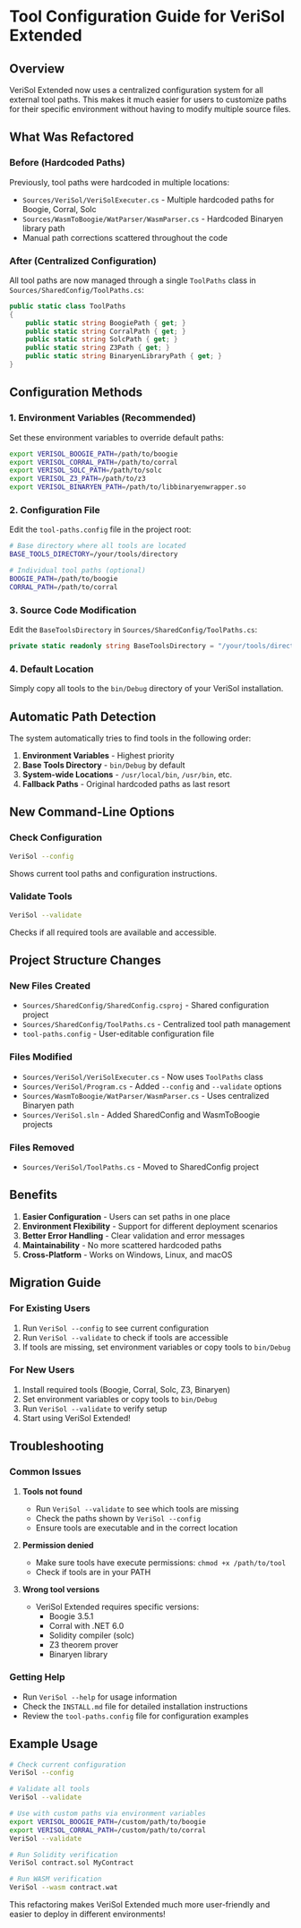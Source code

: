 # Tool Configuration Guide for VeriSol Extended

## Overview

VeriSol Extended now uses a centralized configuration system for all external tool paths. This makes it much easier for users to customize paths for their specific environment without having to modify multiple source files.

## What Was Refactored

### Before (Hardcoded Paths)
Previously, tool paths were hardcoded in multiple locations:
- `Sources/VeriSol/VeriSolExecuter.cs` - Multiple hardcoded paths for Boogie, Corral, Solc
- `Sources/WasmToBoogie/WatParser/WasmParser.cs` - Hardcoded Binaryen library path
- Manual path corrections scattered throughout the code

### After (Centralized Configuration)
All tool paths are now managed through a single `ToolPaths` class in `Sources/SharedConfig/ToolPaths.cs`:

```csharp
public static class ToolPaths
{
    public static string BoogiePath { get; }
    public static string CorralPath { get; }
    public static string SolcPath { get; }
    public static string Z3Path { get; }
    public static string BinaryenLibraryPath { get; }
}
```

## Configuration Methods

### 1. Environment Variables (Recommended)

Set these environment variables to override default paths:

```bash
export VERISOL_BOOGIE_PATH=/path/to/boogie
export VERISOL_CORRAL_PATH=/path/to/corral
export VERISOL_SOLC_PATH=/path/to/solc
export VERISOL_Z3_PATH=/path/to/z3
export VERISOL_BINARYEN_PATH=/path/to/libbinaryenwrapper.so
```

### 2. Configuration File

Edit the `tool-paths.config` file in the project root:

```bash
# Base directory where all tools are located
BASE_TOOLS_DIRECTORY=/your/tools/directory

# Individual tool paths (optional)
BOOGIE_PATH=/path/to/boogie
CORRAL_PATH=/path/to/corral
```

### 3. Source Code Modification

Edit the `BaseToolsDirectory` in `Sources/SharedConfig/ToolPaths.cs`:

```csharp
private static readonly string BaseToolsDirectory = "/your/tools/directory";
```

### 4. Default Location

Simply copy all tools to the `bin/Debug` directory of your VeriSol installation.

## Automatic Path Detection

The system automatically tries to find tools in the following order:

1. **Environment Variables** - Highest priority
2. **Base Tools Directory** - `bin/Debug` by default
3. **System-wide Locations** - `/usr/local/bin`, `/usr/bin`, etc.
4. **Fallback Paths** - Original hardcoded paths as last resort

## New Command-Line Options

### Check Configuration
```bash
VeriSol --config
```
Shows current tool paths and configuration instructions.

### Validate Tools
```bash
VeriSol --validate
```
Checks if all required tools are available and accessible.

## Project Structure Changes

### New Files Created
- `Sources/SharedConfig/SharedConfig.csproj` - Shared configuration project
- `Sources/SharedConfig/ToolPaths.cs` - Centralized tool path management
- `tool-paths.config` - User-editable configuration file

### Files Modified
- `Sources/VeriSol/VeriSolExecuter.cs` - Now uses `ToolPaths` class
- `Sources/VeriSol/Program.cs` - Added `--config` and `--validate` options
- `Sources/WasmToBoogie/WatParser/WasmParser.cs` - Uses centralized Binaryen path
- `Sources/VeriSol.sln` - Added SharedConfig and WasmToBoogie projects

### Files Removed
- `Sources/VeriSol/ToolPaths.cs` - Moved to SharedConfig project

## Benefits

1. **Easier Configuration** - Users can set paths in one place
2. **Environment Flexibility** - Support for different deployment scenarios
3. **Better Error Handling** - Clear validation and error messages
4. **Maintainability** - No more scattered hardcoded paths
5. **Cross-Platform** - Works on Windows, Linux, and macOS

## Migration Guide

### For Existing Users
1. Run `VeriSol --config` to see current configuration
2. Run `VeriSol --validate` to check if tools are accessible
3. If tools are missing, set environment variables or copy tools to `bin/Debug`

### For New Users
1. Install required tools (Boogie, Corral, Solc, Z3, Binaryen)
2. Set environment variables or copy tools to `bin/Debug`
3. Run `VeriSol --validate` to verify setup
4. Start using VeriSol Extended!

## Troubleshooting

### Common Issues

1. **Tools not found**
   - Run `VeriSol --validate` to see which tools are missing
   - Check the paths shown by `VeriSol --config`
   - Ensure tools are executable and in the correct location

2. **Permission denied**
   - Make sure tools have execute permissions: `chmod +x /path/to/tool`
   - Check if tools are in your PATH

3. **Wrong tool versions**
   - VeriSol Extended requires specific versions:
     - Boogie 3.5.1
     - Corral with .NET 6.0
     - Solidity compiler (solc)
     - Z3 theorem prover
     - Binaryen library

### Getting Help
- Run `VeriSol --help` for usage information
- Check the `INSTALL.md` file for detailed installation instructions
- Review the `tool-paths.config` file for configuration examples

## Example Usage

```bash
# Check current configuration
VeriSol --config

# Validate all tools
VeriSol --validate

# Use with custom paths via environment variables
export VERISOL_BOOGIE_PATH=/custom/path/to/boogie
export VERISOL_CORRAL_PATH=/custom/path/to/corral
VeriSol --validate

# Run Solidity verification
VeriSol contract.sol MyContract

# Run WASM verification
VeriSol --wasm contract.wat
```

This refactoring makes VeriSol Extended much more user-friendly and easier to deploy in different environments! 